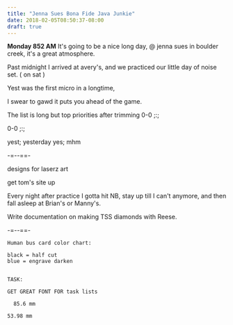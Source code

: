 ```yaml
---
title: "Jenna Sues Bona Fide Java Junkie"
date: 2018-02-05T08:50:37-08:00
draft: true
---
```


**Monday 852 AM**
It's going to be a nice long day, @ jenna sues in boulder creek, it's a great atmosphere.

Past midnight I arrived at avery's, and we practiced our little day of noise set. ( on sat )   

Yest was the first micro in a longtime,

I swear to gawd it puts you ahead of the game.

The list is long but top priorities after trimming 0-0 ;:;

0-0
;:;

yest; yesterday
yes; mhm


-=--==-

designs for laserz art

get tom's site up

Every night after practice I gotta hit NB, stay up till I can't anymore, and then fall asleep at Brian's or Manny's.

Write documentation on making TSS diamonds with Reese.

-=--==-


```
Human bus card color chart:

black = half cut
blue = engrave darken


TASK:

GET GREAT FONT FOR task lists

  85.6 mm

53.98 mm
```
